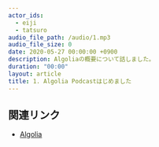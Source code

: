 ```yaml
---
actor_ids:
  - eiji
  - tatsuro
audio_file_path: /audio/1.mp3
audio_file_size: 0
date: 2020-05-27 00:00:00 +0900
description: Algoliaの概要について話しました。
duration: "00:00"
layout: article
title: 1. Algolia Podcastはじめました
---
```


## 関連リンク

- [Algolia](https://algolia.com)
